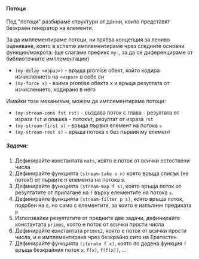 #### Потоци
Под "потоци" разбираме структури от данни, които представят безкраен генератор
на елементи.

За да имплементираме потоци, ни трябва концепция за лениво оценяване,
която в scheme имплементираме чрез следните основни функции/макрота:
(ще слагаме префикс `my-`, за да се диференцираме от библиотечните имплементации)

- `(my-delay <израз>)` - връща promise обект, който кодира изчислението на `<израз>` в себе си
- `(my-force x)` - взима promise обекта x и връща резултата от изчислението, кодирано в него

Имайки този механизъм, можем да имплементираме потоци:

- `(my-stream-cons fst rst)` - създава поток с глава - резултата от израза `fst` и опашка - потокът, резултат от израза `rst`
- `(my-stream-first s)` - връща първия елемент на потока `s`
- `(my-stream-rest s)` - връща потока `s` без първия му елемент

##### Задачи:

1. Дефинирайте константата `nats`, която е поток от всички естествени числа
1. Дефинирайте функцията `(stream-take s n)` която връща списък (не поток!) от първите n елемента на потока s.
1. Дефинирайте функцията `(stream-map f s)`, която връща поток от резултатите от прилагане на `f` върху елементите на потока `s`.
1. Дефинирайте функцията `(stream-filter p s)`, която връща поток, подобен на s, но само с елементите, за които е изпълнен предиката `p`
1. Използвайки резултатите от предните две задачи, дефинирайте константата `primes`, която е поток от всички прости числа
1. Дефинирайте константата `primes2`, която е поток от всички прости числа, и е имплементирана чрез безкрайно сито на Ератостен.
1. Дефинирайте функцията `(iterate f x)`, която по дадена функция `f` връща безкрайния поток `x`, `f(x)`, `f(f(x))`, ...
